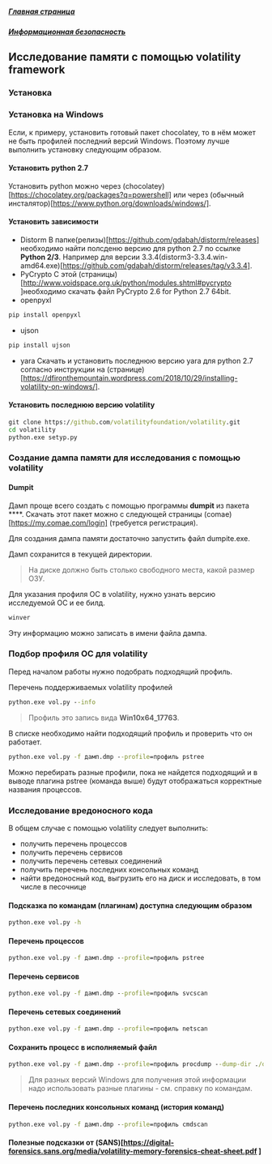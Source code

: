 ##### [Главная страница](../../index.md)
##### [Информационная безопасность](../index.md)
## Исследование памяти с помощью volatility framework
### Установка
### Установка на Windows
Если, к примеру, установить готовый пакет chocolatey, то в нём может не быть профилей последний версий Windows. Поэтому лучше выполнить установку следующим образом. 
#### Установить python 2.7
Установить python можно через (chocolatey)[https://chocolatey.org/packages?q=powershell] или через (обычный инсталятор)[https://www.python.org/downloads/windows/].
#### Установить зависимости
* Distorm
В папке(релизы)[https://github.com/gdabah/distorm/releases] необходимо найти полсденю версию для python 2.7 по ссылке **Python 2/3**. Например для версии 3.3.4(distorm3-3.3.4.win-amd64.exe)[https://github.com/gdabah/distorm/releases/tag/v3.3.4].
* PyCrypto
С этой (страницы)[http://www.voidspace.org.uk/python/modules.shtml#pycrypto ]необходимо скачать файл PyCrypto 2.6 for Python 2.7 64bit.
* openpyxl
```cmd
pip install openpyxl
```
* ujson 
```cmd
pip install ujson 
```
* yara
Скачать и установить последнюю версию yara для python 2.7 согласно инструкции на (странице)[https://dfironthemountain.wordpress.com/2018/10/29/installing-volatility-on-windows/].
#### Установить последнюю версию volatility
```cmd
git clone https://github.com/volatilityfoundation/volatility.git
cd volatility
python.exe setyp.py
```
### Создание дампа памяти для исследования с помощью volatility
#### Dumpit
Дамп проще всего создать с помощью программы **dumpit** из пакета ****.
Скачать этот пакет можно с следующей страницы (comae)[https://my.comae.com/login] (требуется регистрация).

Для создания дампа памяти достаточно запустить файл dumpite.exe.

Дамп сохранится в текущей директории.
> На диске должно быть столько свободного места, какой размер ОЗУ.

Для указания профиля ОС в volatility, нужно узнать версию исследуемой ОС и ее билд.
```cmd
winver
```

Эту информацию можно записать в имени файла дампа.
####
### Подбор профиля ОС для volatility
Перед началом работы нужно подобрать подходящий профиль.

Перечень поддерживаемых volatility профилей
```cmd
python.exe vol.py --info
```
> Профиль это запись вида **Win10x64_17763**.

В списке необходимо найти подходящий профиль и проверить что он работает.
```cmd
python.exe vol.py -f дамп.dmp --profile=профиль pstree
```
Можно перебирать разные профили, пока не найдется подходящий и в выводе плагина pstree (команда выше) будут отображаться корректные названия процессов.
### Исследование вредоносного кода
В общем случае с помощью volatility следует выполнить:
* получить перечень процессов
* получить перечень сервисов
* получить перечень сетевых соединений
* получить перечень последних консольных команд
* найти вредоносный код, выгрузить его на диск и исследовать, в том числе в песочнице
#### Подсказка по командам  (плагинам) доступна следующим образом
```cmd
python.exe vol.py -h
```
#### Перечень процессов
```cmd
python.exe vol.py -f дамп.dmp --profile=профиль pstree
```
#### Перечень сервисов
```cmd
python.exe vol.py -f дамп.dmp --profile=профиль svcscan
```
#### Перечень сетевых соединений
```cmd
python.exe vol.py -f дамп.dmp --profile=профиль netscan
```
#### Сохранить процесс в исполняемый файл
```cmd
python.exe vol.py -f дамп.dmp --profile=профиль procdump --dump-dir ./output –p 868
```
> Для разных версий Windows для получения этой информации надо использовать разные плагины - см. справку по командам.
#### Перечень последних консольных команд (история команд)
```cmd
python.exe vol.py -f дамп.dmp --profile=профиль cmdscan
```
#### Полезные подсказки от (SANS)[https://digital-forensics.sans.org/media/volatility-memory-forensics-cheat-sheet.pdf ]
